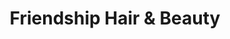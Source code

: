 ---
title: "Friendship Hair & Beauty"
url: /aldershot/friendship-hair-and-beauty/
shop: hairdresser
---